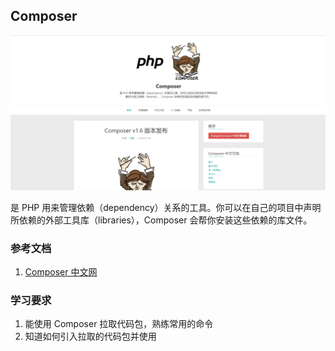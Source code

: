 ## Composer

![](/assets/phpcomposer.com.png)

是 PHP 用来管理依赖（dependency）关系的工具。你可以在自己的项目中声明所依赖的外部工具库（libraries），Composer 会帮你安装这些依赖的库文件。

### 参考文档

1. [Composer 中文网](https://www.phpcomposer.com/)

### 学习要求

1. 能使用 Composer 拉取代码包，熟练常用的命令
2. 知道如何引入拉取的代码包并使用



